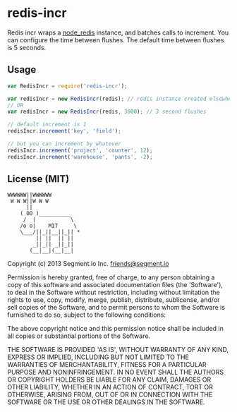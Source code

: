 redis-incr
==========

Redis incr wraps a [node_redis](https://github.com/mranney/node_redis) instance, and batches calls to increment. You can configure the time between flushes. The default time between flushes is 5 seconds.

## Usage

```javascript
var RedisIncr = require('redis-incr');

var redisIncr = new RedisIncr(redis); // redis instance created elsewhere
// OR
var redisIncr = new RedisIncr(redis, 3000); // 3 second flushes

// default increment is 1
redisIncr.increment('key', 'field');

// but you can increment by whatever
redisIncr.increment('project', 'counter', 12);
redisIncr.increment('warehouse', 'pants', -2);
```

## License (MIT)

```
WWWWWW||WWWWWW
 W W W||W W W
      ||
    ( OO )__________
     /  |           \
    /o o|    MIT     \
    \___/||_||__||_|| *
         || ||  || ||
        _||_|| _||_||
       (__|__|(__|__|
```

Copyright (c) 2013 Segment.io Inc. <friends@segment.io>

Permission is hereby granted, free of charge, to any person obtaining a copy of this software and associated documentation files (the 'Software'), to deal in the Software without restriction, including without limitation the rights to use, copy, modify, merge, publish, distribute, sublicense, and/or sell copies of the Software, and to permit persons to whom the Software is furnished to do so, subject to the following conditions:

The above copyright notice and this permission notice shall be included in all copies or substantial portions of the Software.

THE SOFTWARE IS PROVIDED 'AS IS', WITHOUT WARRANTY OF ANY KIND, EXPRESS OR IMPLIED, INCLUDING BUT NOT LIMITED TO THE WARRANTIES OF MERCHANTABILITY, FITNESS FOR A PARTICULAR PURPOSE AND NONINFRINGEMENT. IN NO EVENT SHALL THE AUTHORS OR COPYRIGHT HOLDERS BE LIABLE FOR ANY CLAIM, DAMAGES OR OTHER LIABILITY, WHETHER IN AN ACTION OF CONTRACT, TORT OR OTHERWISE, ARISING FROM, OUT OF OR IN CONNECTION WITH THE SOFTWARE OR THE USE OR OTHER DEALINGS IN THE SOFTWARE.
